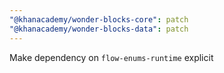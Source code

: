 ```yaml
---
"@khanacademy/wonder-blocks-core": patch
"@khanacademy/wonder-blocks-data": patch
---
```


Make dependency on `flow-enums-runtime` explicit
